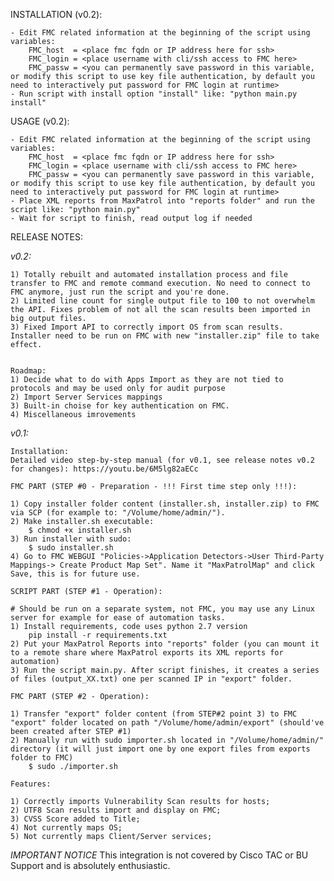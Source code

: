 

INSTALLATION (v0.2): 

	- Edit FMC related information at the beginning of the script using variables:
		FMC_host  = <place fmc fqdn or IP address here for ssh>
		FMC_login = <place username with cli/ssh access to FMC here>
		FMC_passw = <you can permanently save password in this variable, or modify this script to use key file authentication, by default you need to interactively put password for FMC login at runtime>
	- Run script with install option "install" like: "python main.py install"

USAGE (v0.2):

    - Edit FMC related information at the beginning of the script using variables:
    	FMC_host  = <place fmc fqdn or IP address here for ssh>
		FMC_login = <place username with cli/ssh access to FMC here>
		FMC_passw = <you can permanently save password in this variable, or modify this script to use key file authentication, by default you need to interactively put password for FMC login at runtime>
	- Place XML reports from MaxPatrol into "reports folder" and run the script like: "python main.py"
	- Wait for script to finish, read output log if needed 

RELEASE NOTES:

*v0.2:*
	
	1) Totally rebuilt and automated installation process and file transfer to FMC and remote command execution. No need to connect to FMC anymore, just run the script and you're done. 
	2) Limited line count for single output file to 100 to not overwhelm the API. Fixes problem of not all the scan results been imported in big output files.
	3) Fixed Import API to correctly import OS from scan results. Installer need to be run on FMC with new "installer.zip" file to take effect.


	Roadmap:
	1) Decide what to do with Apps Import as they are not tied to protocols and may be used only for audit purpose
	2) Import Server Services mappings
	3) Built-in choise for key authentication on FMC.
	4) Miscellaneous imrovements

*v0.1:*

	Installation:
	Detailed video step-by-step manual (for v0.1, see release notes v0.2 for changes): https://youtu.be/6M5lg82aECc

	FMC PART (STEP #0 - Preparation - !!! First time step only !!!):

	1) Copy installer folder content (installer.sh, installer.zip) to FMC via SCP (for example to: "/Volume/home/admin/").
	2) Make installer.sh executable:
		$ chmod +x installer.sh
	3) Run installer with sudo:
		$ sudo installer.sh
	4) Go to FMC WEBGUI "Policies->Application Detectors->User Third-Party Mappings-> Create Product Map Set". Name it "MaxPatrolMap" and click Save, this is for future use.	

	SCRIPT PART (STEP #1 - Operation):

	# Should be run on a separate system, not FMC, you may use any Linux server for example for ease of automation tasks.
	1) Install requirements, code uses python 2.7 version
		pip install -r requirements.txt
	2) Put your MaxPatrol Reports into "reports" folder (you can mount it to a remote share where MaxPatrol exports its XML reports for automation)
	3) Run the script main.py. After script finishes, it creates a series of files (output_XX.txt) one per scanned IP in "export" folder.

	FMC PART (STEP #2 - Operation):

	1) Transfer "export" folder content (from STEP#2 point 3) to FMC "export" folder located on path "/Volume/home/admin/export" (should've been created after STEP #1)
	2) Manually run with sudo importer.sh located in "/Volume/home/admin/" directory (it will just import one by one export files from exports folder to FMC)
		$ sudo ./importer.sh

	Features:

	1) Correctly imports Vulnerability Scan results for hosts;
	2) UTF8 Scan results import and display on FMC;
	3) CVSS Score added to Title;
	4) Not currently maps OS;
	5) Not currently maps Client/Server services;

*IMPORTANT NOTICE* This integration is not covered by Cisco TAC or BU Support and is absolutely enthusiastic.